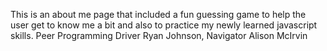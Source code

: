This is an about me page that included a fun guessing game to help the user get to know me a bit and also to practice my newly learned javascript skills.
Peer Programming Driver Ryan Johnson, Navigator Alison McIrvin
